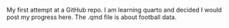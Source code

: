 My first attempt at a GitHub repo. I am learning quarto and decided I would post my progress here. The .qmd file is about football data.
